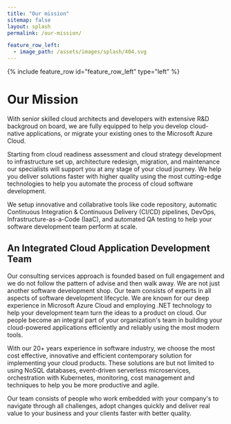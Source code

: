 ```yaml
---
title: "Our mission"
sitemap: false
layout: splash
permalink: /our-mission/

feature_row_left:
  - image_path: /assets/images/splash/404.svg
---
```


{% include feature_row id="feature_row_left" type="left" %}

# Our Mission

With senior skilled cloud architects and developers with extensive R&D backgroud on board, we are fully equipped to help you develop cloud-native applications, or migrate your existing ones to the Microsoft Azure Cloud. 

Starting from cloud readiness assessment and cloud strategy development to infrastructure set up, architecture redesign, migration, and maintenance our specialists will support you at any stage of your cloud journey. We help you deliver solutions faster with higher quality using the most cutting-edge technologies to help you automate the process of cloud software development. 

We setup innovative and collabrative tools like code repository, automatic Continuous Integration & Continuous Delivery (CI/CD) pipelines, DevOps, Infrastructure-as-a-Code (IaaC), and automated QA testing to help your software development team perform at scale.
 

## An Integrated Cloud Application Development Team

Our consulting services approach is founded based on full engagement and we do not follow the pattern of advise and then walk away. We are not just another software development shop. Our team consists of experts in all aspects of software development lifecycle. We are known for our deep experience in Microsoft Azure Cloud and employing .NET technology to help your development team turn the ideas to a product on cloud. Our people become an integral part of your organization's team in building your cloud-powered applications efficiently and reliably using the most modern tools.

With our 20+ years experience in software industry, we choose the most cost effective, innovative and efficient contemporary solution for implementing your cloud products. These solutions are but not limited to using NoSQL databases, event-driven serverless microservices, orchestration with Kubernetes, monitoring, cost management and techniques to help you be more productive and agile. 

Our team consists of people who work embedded with your company's to navigate through all challenges, adopt changes quickly and deliver real value to your business and your clients faster with better quality.